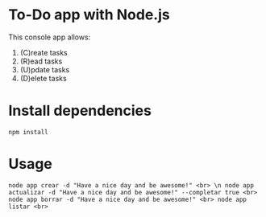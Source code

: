 # To-Do app with Node.js

This console app allows:
1. (C)reate tasks
2. (R)ead tasks
3. (U)pdate tasks
4. (D)elete tasks

# Install dependencies
`
npm install
`

# Usage
`
node app crear -d "Have a nice day and be awesome!" <br> \n
node app actualizar -d "Have a nice day and be awesome!" --completar true <br>
node app borrar -d "Have a nice day and be awesome!" <br>
node app listar <br>
`
